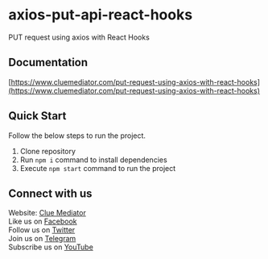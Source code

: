 # axios-put-api-react-hooks

PUT request using axios with React Hooks

## Documentation

[https://www.cluemediator.com/put-request-using-axios-with-react-hooks](https://www.cluemediator.com/put-request-using-axios-with-react-hooks)

## Quick Start

Follow the below steps to run the project.

1. Clone repository
2. Run `npm i` command to install dependencies
3. Execute `npm start` command to run the project

## Connect with us

Website: [Clue Mediator](https://www.cluemediator.com)  
Like us on [Facebook](https://www.facebook.com/thecluemediator)  
Follow us on [Twitter](https://twitter.com/cluemediator)  
Join us on [Telegram](https://t.me/cluemediator)  
Subscribe us on [YouTube](https://www.youtube.com/ClueMediator)
